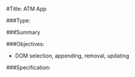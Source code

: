 #Title: ATM App

###Type:


###Summary


###Objectives:
- DOM selection, appending, removal, updating

###Specification:
